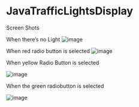 # JavaTrafficLightsDisplay
Screen Shots


When there’s no Light
 ![image](https://user-images.githubusercontent.com/59840016/166134743-a3084feb-3ebc-4131-a350-6a231084e563.png)


When red radio button is selected
 ![image](https://user-images.githubusercontent.com/59840016/166134760-e48a6ade-5245-4714-9ecf-9619ab4bfe2d.png)


When yellow Radio Button is selected
 
![image](https://user-images.githubusercontent.com/59840016/166134767-70f56bb8-1f51-43a1-b20f-1dcd29fd02ff.png)

When the green radiobutton is selected
 
![image](https://user-images.githubusercontent.com/59840016/166134775-18cd0033-5598-47b2-9318-0092bec6be64.png)

